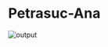 # Petrasuc-Ana
![output](https://github.com/petrasucana1/Petrasuc-Ana/assets/67150458/cb2527f9-5b55-472f-b571-0ac3ed1e5a22)
